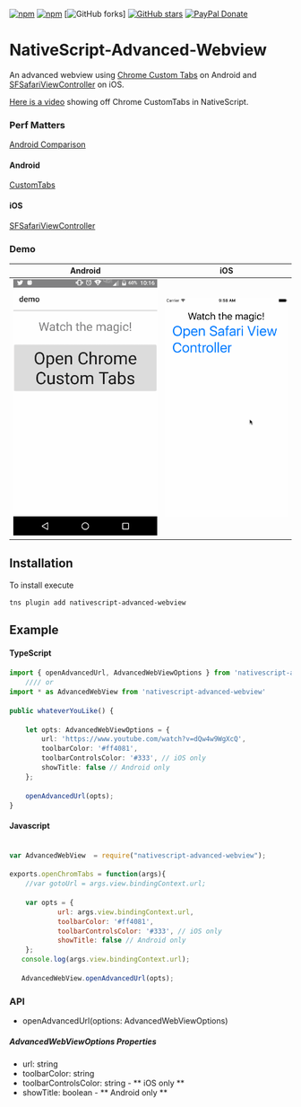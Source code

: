 [![npm](https://img.shields.io/npm/v/nativescript-advanced-webview.svg)](https://www.npmjs.com/package/nativescript-advanced-webview)
[![npm](https://img.shields.io/npm/dt/nativescript-advanced-webview.svg?label=npm%20downloads)](https://www.npmjs.com/package/nativescript-advanced-webview)
[![GitHub forks](https://img.shields.io/github/forks/bradmartin/nativescript-advanced-webview.svg)]
[![GitHub stars](https://img.shields.io/github/stars/bradmartin/nativescript-advanced-webview.svg)](https://github.com/bradmartin/nativescript-advanced-webview/stargazers)
[![PayPal Donate](https://img.shields.io/badge/Donate-PayPal-ff4081.svg)](https://www.paypal.me/bradwayne88)


# NativeScript-Advanced-Webview
An advanced webview using [Chrome Custom Tabs](https://developer.chrome.com/multidevice/android/customtabs#whatarethey) on Android and [SFSafariViewController](https://developer.apple.com/reference/safariservices/sfsafariviewcontroller?language=objc) on iOS.

[Here is a video](https://youtu.be/LVseK_CZp5g) showing off Chrome CustomTabs in NativeScript.

### Perf Matters
[Android Comparison](https://developer.chrome.com/multidevice/images/customtab/performance.gif)

#### Android
[CustomTabs](https://developer.android.com/reference/android/support/customtabs/package-summary.html)
#### iOS
[SFSafariViewController](https://developer.apple.com/reference/safariservices/sfsafariviewcontroller?language=objc)


### Demo

Android |  iOS
-------- | ---------
![Android Sample](screens/chromeTabs.gif) | ![iOS Sample](screens/safariViewController.gif)


## Installation
To install execute

```
tns plugin add nativescript-advanced-webview
```

## Example

#### TypeScript

```typescript
import { openAdvancedUrl, AdvancedWebViewOptions } from 'nativescript-advanced-webview';
    //// or
import * as AdvancedWebView from 'nativescript-advanced-webview'

public whateverYouLike() {
    
    let opts: AdvancedWebViewOptions = {
        url: 'https://www.youtube.com/watch?v=dQw4w9WgXcQ',
        toolbarColor: '#ff4081',
        toolbarControlsColor: '#333', // iOS only
        showTitle: false // Android only
    };
    
    openAdvancedUrl(opts);
}

```

#### Javascript

```javascript

var AdvancedWebView  = require("nativescript-advanced-webview");

exports.openChromTabs = function(args){
    //var gotoUrl = args.view.bindingContext.url;

    var opts = {
            url: args.view.bindingContext.url,
            toolbarColor: '#ff4081',
            toolbarControlsColor: '#333', // iOS only
            showTitle: false // Android only
    };
   console.log(args.view.bindingContext.url);

   AdvancedWebView.openAdvancedUrl(opts);

```

### API

- openAdvancedUrl(options: AdvancedWebViewOptions)

##### AdvancedWebViewOptions Properties
- url: string
- toolbarColor: string
- toolbarControlsColor: string - ** iOS only **
- showTitle: boolean - ** Android only **
